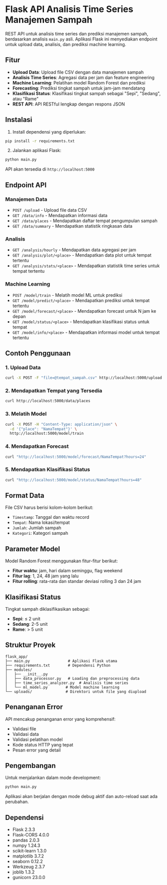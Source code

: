 # Flask API Analisis Time Series Manajemen Sampah

REST API untuk analisis time series dan prediksi manajemen sampah, berdasarkan analisis `main.py` asli. Aplikasi Flask ini menyediakan endpoint untuk upload data, analisis, dan prediksi machine learning.

## Fitur

- **Upload Data**: Upload file CSV dengan data manajemen sampah
- **Analisis Time Series**: Agregasi data per jam dan feature engineering
- **Machine Learning**: Pelatihan model Random Forest dan prediksi
- **Forecasting**: Prediksi tingkat sampah untuk jam-jam mendatang
- **Klasifikasi Status**: Klasifikasi tingkat sampah sebagai "Sepi", "Sedang", atau "Rame"
- **REST API**: API RESTful lengkap dengan respons JSON

## Instalasi

1. Install dependensi yang diperlukan:
```bash
pip install -r requirements.txt
```

2. Jalankan aplikasi Flask:
```bash
python main.py
```

API akan tersedia di `http://localhost:5000`

## Endpoint API

### Manajemen Data
- `POST /upload` - Upload file data CSV
- `GET /data/info` - Mendapatkan informasi data
- `GET /data/places` - Mendapatkan daftar tempat pengumpulan sampah
- `GET /data/summary` - Mendapatkan statistik ringkasan data

### Analisis
- `GET /analysis/hourly` - Mendapatkan data agregasi per jam
- `GET /analysis/plot/<place>` - Mendapatkan data plot untuk tempat tertentu
- `GET /analysis/stats/<place>` - Mendapatkan statistik time series untuk tempat tertentu

### Machine Learning
- `POST /model/train` - Melatih model ML untuk prediksi
- `GET /model/predict/<place>` - Mendapatkan prediksi untuk tempat tertentu
- `GET /model/forecast/<place>` - Mendapatkan forecast untuk N jam ke depan
- `GET /model/status/<place>` - Mendapatkan klasifikasi status untuk tempat
- `GET /model/info/<place>` - Mendapatkan informasi model untuk tempat tertentu

## Contoh Penggunaan

### 1. Upload Data
```bash
curl -X POST -F "file=@tempat_sampah.csv" http://localhost:5000/upload
```

### 2. Mendapatkan Tempat yang Tersedia
```bash
curl http://localhost:5000/data/places
```

### 3. Melatih Model
```bash
curl -X POST -H "Content-Type: application/json" \
  -d '{"place": "NamaTempat"}' \
  http://localhost:5000/model/train
```

### 4. Mendapatkan Forecast
```bash
curl "http://localhost:5000/model/forecast/NamaTempat?hours=24"
```

### 5. Mendapatkan Klasifikasi Status
```bash
curl "http://localhost:5000/model/status/NamaTempat?hours=48"
```

## Format Data

File CSV harus berisi kolom-kolom berikut:
- `Timestamp`: Tanggal dan waktu record
- `Tempat`: Nama lokasi/tempat
- `Jumlah`: Jumlah sampah
- `Kategori`: Kategori sampah

## Parameter Model

Model Random Forest menggunakan fitur-fitur berikut:
- **Fitur waktu**: jam, hari dalam seminggu, flag weekend
- **Fitur lag**: 1, 24, 48 jam yang lalu
- **Fitur rolling**: rata-rata dan standar deviasi rolling 3 dan 24 jam

## Klasifikasi Status

Tingkat sampah diklasifikasikan sebagai:
- **Sepi**: ≤ 2 unit
- **Sedang**: 2-5 unit  
- **Rame**: > 5 unit

## Struktur Proyek

```
flask_app/
├── main.py                 # Aplikasi Flask utama
├── requirements.txt        # Dependensi Python
├── modules/
│   ├── __init__.py
│   ├── data_processor.py   # Loading dan preprocessing data
│   ├── time_series_analyzer.py  # Analisis time series
│   └── ml_model.py        # Model machine learning
└── uploads/               # Direktori untuk file yang diupload
```

## Penanganan Error

API mencakup penanganan error yang komprehensif:
- Validasi file
- Validasi data
- Validasi pelatihan model
- Kode status HTTP yang tepat
- Pesan error yang detail

## Pengembangan

Untuk menjalankan dalam mode development:
```bash
python main.py
```

Aplikasi akan berjalan dengan mode debug aktif dan auto-reload saat ada perubahan.

## Dependensi

- Flask 2.3.3
- Flask-CORS 4.0.0
- pandas 2.0.3
- numpy 1.24.3
- scikit-learn 1.3.0
- matplotlib 3.7.2
- seaborn 0.12.2
- Werkzeug 2.3.7
- joblib 1.3.2
- gunicorn 23.0.0
